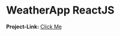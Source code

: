 # WeatherApp ReactJS

<strong>Project-Link:</strong>  <a HREF="https://weather-app-reactjs99.netlify.app//general">Click Me</A>

